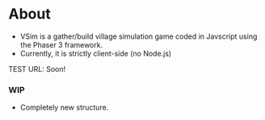 # About

- VSim is a gather/build village simulation game coded in Javscript using the Phaser 3 framework.
- Currently, it is strictly client-side (no Node.js)

TEST URL: Soon!

### WIP
- Completely new structure.